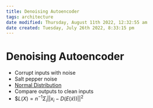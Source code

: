 ```yaml
---
title: Denoising Autoencoder
tags: architecture
date modified: Thursday, August 11th 2022, 12:32:55 am
date created: Tuesday, July 26th 2022, 8:33:15 pm
---
```


# Denoising Autoencoder
- Corrupt inputs with noise
- Salt pepper noise
- [Normal Distribution](Normal%20Distribution.md)
- Compare outputs to clean inputs
- $$L(X) = n^{-1}\Sigma_i||x_i - D(E(\tilde x))||^2$


